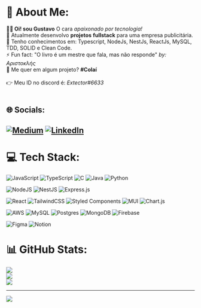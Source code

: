 # 💫 About Me:
__🙋‍♂️ Oi! sou Gustavo__ O cara _apaixonado por tecnologia!_<br>
🔭 Atualmente desenvolvo __projetos__ __fullstack__ para uma empresa publicitária.<br>
💪 Tenho conhecimentos em: Typescript, NodeJs, NestJs, ReactJs, MySQL, TDD, SOLID e Clean Code.<br>
⚡ Fun fact: "O livro é um mestre que fala, mas não responde" _by: Αριστοκλής_<br>
👯 Me quer em algum projeto? __#Colaí__<br><br>
👉 Meu ID no discord é: _Extector#6633_<br><br>

## 🌐 Socials:
[![Medium](https://img.shields.io/badge/Medium-12100E?logo=medium&logoColor=white)](https://medium.com/@Extector) 
[![LinkedIn](https://img.shields.io/badge/linkedin-%230077B5.svg?style=for-the-badge&logo=linkedin&logoColor=white)](https://www.linkedin.com/in/luisgcti/)
-----
# 💻 Tech Stack:
![JavaScript](https://img.shields.io/badge/javascript-%23323330.svg?style=for-the-badge&logo=javascript&logoColor=%23F7DF1E) 
![TypeScript](https://img.shields.io/badge/typescript-%23007ACC.svg?style=for-the-badge&logo=typescript&logoColor=white)
![C](https://img.shields.io/badge/c-%2300599C.svg?style=for-the-badge&logo=c&logoColor=white) 
![Java](https://img.shields.io/badge/java-%23ED8B00.svg?style=for-the-badge&logo=java&logoColor=white) 
![Python](https://img.shields.io/badge/python-3670A0?style=for-the-badge&logo=python&logoColor=ffdd54)

![NodeJS](https://img.shields.io/badge/node.js-6DA55F?style=for-the-badge&logo=node.js&logoColor=white) 
![NestJS](https://img.shields.io/badge/nestjs-%23E0234E.svg?style=for-the-badge&logo=nestjs&logoColor=white)
![Express.js](https://img.shields.io/badge/express.js-%23404d59.svg?style=for-the-badge&logo=express&logoColor=%2361DAFB) 

![React](https://img.shields.io/badge/react-%2320232a.svg?style=for-the-badge&logo=react&logoColor=%2361DAFB)
![TailwindCSS](https://img.shields.io/badge/tailwindcss-%2338B2AC.svg?style=for-the-badge&logo=tailwind-css&logoColor=white) 
![Styled Components](https://img.shields.io/badge/styled--components-DB7093?style=for-the-badge&logo=styled-components&logoColor=white) 
![MUI](https://img.shields.io/badge/MUI-%230081CB.svg?style=for-the-badge&logo=material-ui&logoColor=white) 
![Chart.js](https://img.shields.io/badge/chart.js-F5788D.svg?style=for-the-badge&logo=chart.js&logoColor=white) 

![AWS](https://img.shields.io/badge/AWS-%23FF9900.svg?style=for-the-badge&logo=amazon-aws&logoColor=white) 
![MySQL](https://img.shields.io/badge/mysql-%2300f.svg?style=for-the-badge&logo=mysql&logoColor=white) 
![Postgres](https://img.shields.io/badge/postgres-%23316192.svg?style=for-the-badge&logo=postgresql&logoColor=white)
![MongoDB](https://img.shields.io/badge/MongoDB-%234ea94b.svg?style=for-the-badge&logo=mongodb&logoColor=white) 
![Firebase](https://img.shields.io/badge/firebase-%23039BE5.svg?style=for-the-badge&logo=firebase) 

![Figma](https://img.shields.io/badge/figma-%23F24E1E.svg?style=for-the-badge&logo=figma&logoColor=white) 
![Notion](https://img.shields.io/badge/Notion-%23000000.svg?style=for-the-badge&logo=notion&logoColor=white) 

# 📊 GitHub Stats:
![](https://github-readme-stats.vercel.app/api?username=Extector&theme=react&hide_border=false&include_all_commits=true&count_private=false)<br/>
![](https://github-readme-streak-stats.herokuapp.com/?user=Extector&theme=react&hide_border=false)<br/>
![](https://github-readme-stats.vercel.app/api/top-langs/?username=Extector&theme=react&hide_border=false&include_all_commits=true&count_private=false&layout=compact)

---
[![](https://visitcount.itsvg.in/api?id=Extector&icon=8&color=0)](https://visitcount.itsvg.in)

